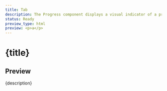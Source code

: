 ```yaml
---
title: Tab
description: The Progress component displays a visual indicator of a process's completion status, helping users track the advancement of tasks or operations.
status: Ready
preview_type: html
preview: <p>a</p>
---
```


# {title}

## Preview

{description}
